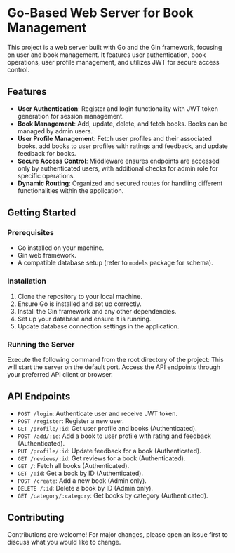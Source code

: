 # Go-Based Web Server for Book Management

This project is a web server built with Go and the Gin framework, focusing on user and book management. It features user authentication, book operations, user profile management, and utilizes JWT for secure access control.

## Features

- **User Authentication**: Register and login functionality with JWT token generation for session management.
- **Book Management**: Add, update, delete, and fetch books. Books can be managed by admin users.
- **User Profile Management**: Fetch user profiles and their associated books, add books to user profiles with ratings and feedback, and update feedback for books.
- **Secure Access Control**: Middleware ensures endpoints are accessed only by authenticated users, with additional checks for admin role for specific operations.
- **Dynamic Routing**: Organized and secured routes for handling different functionalities within the application.

## Getting Started

### Prerequisites

- Go installed on your machine.
- Gin web framework.
- A compatible database setup (refer to `models` package for schema).

### Installation

1. Clone the repository to your local machine.
2. Ensure Go is installed and set up correctly.
3. Install the Gin framework and any other dependencies.
4. Set up your database and ensure it is running.
5. Update database connection settings in the application.

### Running the Server

Execute the following command from the root directory of the project:
This will start the server on the default port. Access the API endpoints through your preferred API client or browser.

## API Endpoints

- `POST /login`: Authenticate user and receive JWT token.
- `POST /register`: Register a new user.
- `GET /profile/:id`: Get user profile and books (Authenticated).
- `POST /add/:id`: Add a book to user profile with rating and feedback (Authenticated).
- `PUT /profile/:id`: Update feedback for a book (Authenticated).
- `GET /reviews/:id`: Get reviews for a book (Authenticated).
- `GET /`: Fetch all books (Authenticated).
- `GET /:id`: Get a book by ID (Authenticated).
- `POST /create`: Add a new book (Admin only).
- `DELETE /:id`: Delete a book by ID (Admin only).
- `GET /category/:category`: Get books by category (Authenticated).

## Contributing

Contributions are welcome! For major changes, please open an issue first to discuss what you would like to change.

